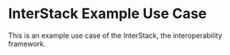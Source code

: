 # InterStack Example Use Case

This is an example use case of the InterStack, the interoperability framework. 